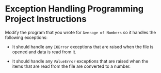# Exception Handling Programming Project Instructions

Modify the program that you wrote for `Average of Numbers` so it handles the following exceptions:

- It should handle any `IOError` exceptions that are raised when the file is opened and data is read from it.

- It should handle any `ValueError` exceptions that are raised when the items that are read from the file are converted to a number.
